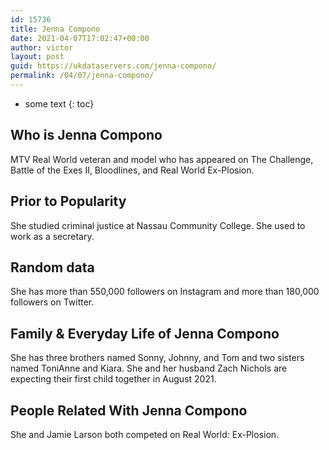 ```yaml
---
id: 15736
title: Jenna Compono
date: 2021-04-07T17:02:47+00:00
author: victor
layout: post
guid: https://ukdataservers.com/jenna-compono/
permalink: /04/07/jenna-compono/
---
```


* some text
{: toc}


## Who is Jenna Compono



MTV Real World veteran and model who has appeared on The Challenge, Battle of the Exes II, Bloodlines, and Real World Ex-Plosion.

                
                
                
## Prior to Popularity



She studied criminal justice at Nassau Community College. She used to work as a secretary.

                
                
                
## Random data



She has more than 550,000 followers on Instagram and more than 180,000 followers on Twitter.

                
                
                
## Family & Everyday Life of Jenna Compono



She has three brothers named Sonny, Johnny, and Tom and two sisters named ToniAnne and Kiara. She and her husband Zach Nichols are expecting their first child together in August 2021.

                
                
                
## People Related With Jenna Compono



She and Jamie Larson both competed on Real World: Ex-Plosion.

                
              
            
          
          
          